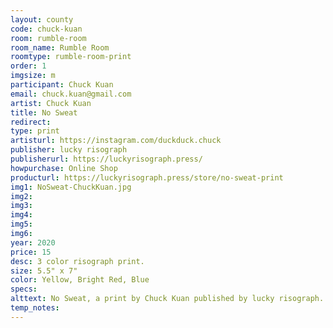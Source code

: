 ```yaml
---
layout: county 
code: chuck-kuan
room: rumble-room
room_name: Rumble Room
roomtype: rumble-room-print
order: 1
imgsize: m
participant: Chuck Kuan
email: chuck.kuan@gmail.com
artist: Chuck Kuan
title: No Sweat
redirect: 
type: print
artisturl: https://instagram.com/duckduck.chuck
publisher: lucky risograph
publisherurl: https://luckyrisograph.press/
howpurchase: Online Shop
producturl: https://luckyrisograph.press/store/no-sweat-print
img1: NoSweat-ChuckKuan.jpg
img2: 
img3: 
img4: 
img5: 
img6: 
year: 2020
price: 15
desc: 3 color risograph print.
size: 5.5" x 7"
color: Yellow, Bright Red, Blue
specs: 
alttext: No Sweat, a print by Chuck Kuan published by lucky risograph.
temp_notes: 
---
```

